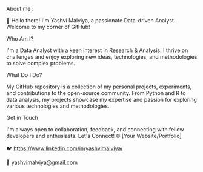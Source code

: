 About me : 

👋 Hello there! I'm Yashvi Malviya, a passionate Data-driven Analyst. Welcome to my corner of GitHub!

Who Am I?

I'm a Data Analyst with a keen interest in Research & Analysis. I thrive on challenges and enjoy exploring new ideas, technologies, and methodologies to solve complex problems.

What Do I Do?

My GitHub repository is a collection of my personal projects, experiments, and contributions to the open-source community. From Python and R to data analysis, my projects showcase my expertise and passion for exploring various technologies and methodologies.

Get in Touch

I'm always open to collaboration, feedback, and connecting with fellow developers and enthusiasts. Let's Connect!
🌐 [Your Website/Portfolio]

🐦 https://www.linkedin.com/in/yashvimalviya/

📧 yashvimalviya@gmail.com

